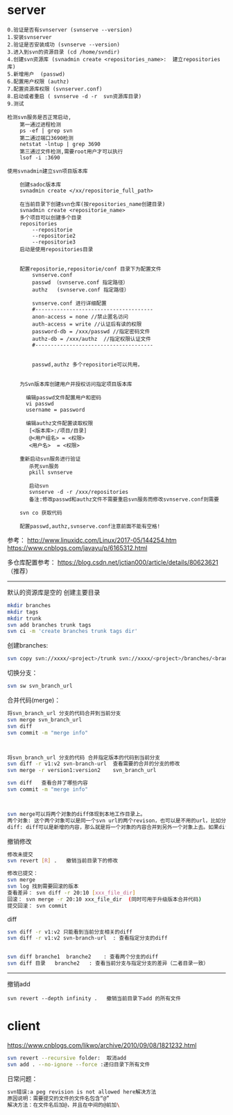  #  server

```
0.验证是否有svnserver (svnserve --version)
1.安装svnserver 
2.验证是否安装成功 (svnserve --version)
3.进入到svn的资源目录 (cd /home/svndir)
4.创建svn资源库 (svnadmin create <repositories_name>:  建立repositories库)
5.新增用户  (passwd)
6.配置用户权限 (authz)
7.配置资源库权限 (svnserver.conf)
8.启动或者重启 ( svnserve -d -r  svn资源库目录)
9.测试
```

```
检测svn服务是否正常启动,
    第一通过进程检测
    ps -ef | grep svn
    第二通过端口3690检测
    netstat -lntup | grep 3690
    第三通过文件检测,需要root用户才可以执行
    lsof -i :3690
    
使用svnadmin建立svn项目版本库
  
    创建sadoc版本库
    svnadmin create </xx/repositorie_full_path>

    在当前目录下创建svn仓库(按repositories_name创建目录)
    svnadmin create <repositorie_name> 
    多个项目可以创建多个目录
    repositories
        --repositorie
        --repositorie2
        --repositorie3
    启动是使用repositories目录

    
    配置repositorie,repositorie/conf 目录下为配置文件
        svnserve.conf 
        passwd （svnserve.conf 指定路径）
        authz   (svnserve.conf 指定路径）

        svnserve.conf 进行详细配置
        #--------------------------------------
        anon-access = none //禁止匿名访问
        auth-access = write //认证后有读的权限
        password-db = /xxx/passwd //指定密码文件
        authz-db = /xxx/authz  //指定权限认证文件
        #--------------------------------------


        passwd,authz 多个repositorie可以共用，

    
    为Svn版本库创建用户并授权访问指定项目版本库

      编辑passwd文件配置用户和密码
      vi passwd
      username = password

      编辑authz文件配置读取权限
       [<版本库>:/项目/目录]
       @<用户组名> = <权限>
       <用户名>  = <权限>
    
    重新启动svn服务进行验证
       杀死svn服务
       pkill svnserve
       
       启动svn
       svnserve -d -r /xxx/repositories
       备注:修改passwd和authz文件不需要重启svn服务而修改svnserve.conf则需要

    svn co 获取代码

    配置passwd,authz,svnserve.conf注意前面不能有空格!

```
参考：
http://www.linuxidc.com/Linux/2017-05/144254.htm
https://www.cnblogs.com/javayu/p/6165312.html

多仓库配置参考：
https://blog.csdn.net/jctian000/article/details/80623621  （推荐）

-----------------------------------------------
默认的资源库是空的
创建主要目录
```bash
mkdir branches
mkdir tags
mkdir trunk
svn add branches trunk tags
svn ci -m 'create branches trunk tags dir'
```
创建branches:
```bash
svn copy svn://xxxx/<project>/trunk svn://xxxx/<project>/branches/<branch_name>  -m "commit info"
```

切换分支： 
```bash
svn sw svn_branch_url
```
合并代码(merge)：
```bash
将svn_branch_url 分支的代码合并到当前分支
svn merge svn_branch_url  
svn diff
svn commit -m "merge info"



将svn_branch_url 分支的代码 合并指定版本的代码到当前分支
svn diff -r v1:v2 svn-branch-url  查看需要的合并的分支的修改
svn merge -r version1:version2    svn_branch_url

svn diff   查看合并了哪些内容
svn commit -m "merge info"



svn merge可以将两个对象的diff体现到本地工作目录上。
两个对象: 这个两个对象可以是同一个svn url的两个revison，也可以是不用的url，比如分支和主干。
diff: diff可以是新增的内容，那么就是将一个对象的内容合并到另外一个对象上去。如果diff是减少的内容，那么就是将一个对象的内容回滚掉。

```
撤销修改
```bash
修改未提交
svn revert [R] .   撤销当前目录下的修改

修改已提交：
svn merge 
svn log 找到需要回滚的版本
查看差异： svn diff -r 20:10 [xxx_file_dir]
回滚： svn merge -r 20:10 xxx_file_dir  (同时可用于升级版本合并代码)
提交回滚： svn commit 
```
diff
```bash
svn diff -r v1:v2 只能看到当前分支相关的diff
svn diff -r v1:v2 svn-branch-url  : 查看指定分支的diff


svn diff branche1  branche2    : 查看两个分支的diff
svn diff 目录   branche2   : 查看当前分支与指定分支的差异（二者目录一致）
```

-----------------------------------------------

撤销add

```
svn revert --depth infinity .   撤销当前目录下add 的所有文件
```







# client

https://www.cnblogs.com/likwo/archive/2010/09/08/1821232.html

```bash
svn revert --recursive folder:  取消add
svn add . --no-ignore --force :递归目录下所有文件
```
日常问题：
```bash
svn错误:a peg revision is not allowed here解决方法
原因说明：需要提交的文件的文件名包含“@”
解决方法：在文件名后加@，并且在中间的@前加\
```